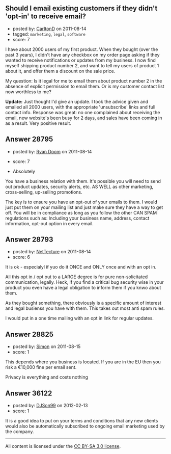 ## Should I email existing customers if they didn't 'opt-in' to receive email?

- posted by: [CarltonD](https://stackexchange.com/users/-1/12671-carltond) on 2011-08-14
- tagged: `marketing`, `legal`, `software`
- score: 7

I have about 2000 users of my first product. When they bought (over the past 3 years), I didn't have any checkbox on my order page asking if they wanted to receive notifications or updates from my business. I now find myself shipping product number 2, and want to tell my users of product 1 about it, and offer them a discount on the sale price.

My question: Is it legal for me to email them about product number 2 in the absence of explicit permission to email them. Or is my customer contact list now worthless to me?

**Update:**  Just thought I'd give an update. I took the advice given and emailed all 2000 users, with the appropriate 'unsubscribe' links and full contact info. Response was great: no one complained about receiving the email, new website's been busy for 2 days, and sales have been coming in as a result. Very positive result.


## Answer 28795

- posted by: [Ryan Doom](https://stackexchange.com/users/-1/5655-ryan-doom) on 2011-08-14
- score: 7

 - Absolutely

You have a business relation with them. It's possible you will need to send out product updates, security alerts, etc.  AS WELL as other marketing, cross-selling, up-selling promotions.  

The key is to ensure you have an opt-out of your emails to them. I would just put them on your mailing list and just make sure they have a way to get off. You will be in compliance as long as you follow the other CAN SPAM regulations such as: Including your business name, address, contact information, opt-out option in every email.


## Answer 28793

- posted by: [NetTecture](https://stackexchange.com/users/-1/3350-nettecture) on 2011-08-14
- score: 6

It is ok - especialyl if yuo do it ONCE and ONLY once and with an opt in.

All this opt in / opt out to a LARGE degree is for pure non-solicitated communication, legally. Heck, if you find a critical bug security wise in your product you even have a legal obligation to inform them if you knwo about them.

As they bought something, there obviously is a specific amount of interest and legal busienss you have with them. This takes out most anti spam rules.

I would put in a one time mailing with an opt in link for regular updates.


## Answer 28825

- posted by: [Simon](https://stackexchange.com/users/-1/12688-simon) on 2011-08-15
- score: 1

This depends where you business is located. If you are in the EU then you risk a €10,000 fine per email sent.

Privacy is everything and costs nothing


## Answer 36122

- posted by: [DJSon99](https://stackexchange.com/users/-1/16400-djson99) on 2012-02-13
- score: 1

It is a good idea to put on your terms and conditions that any new clients would also be automatically subscribed to ongoing email marketing used by the company. 



---

All content is licensed under the [CC BY-SA 3.0 license](https://creativecommons.org/licenses/by-sa/3.0/).
